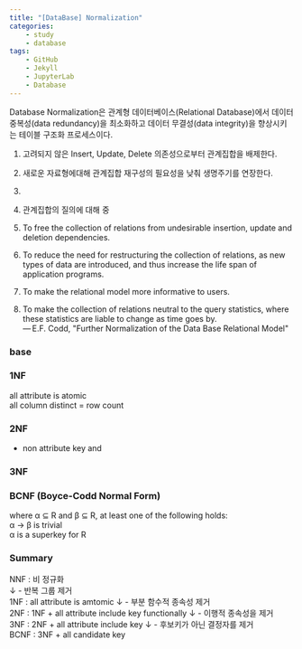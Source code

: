 ```yaml
---
title: "[DataBase] Normalization"  
categories:  
    - study
    - database
tags:  
    - GitHub  
    - Jekyll  
    - JupyterLab  
    - Database
---
```


Database Normalization은 관계형 데이터베이스(Relational Database)에서 데이터 중복성(data redundancy)을 최소화하고 데이터 무결성(data integrity)을 향상시키는 테이블 구조화 프로세스이다.

1. 고려되지 않은 Insert, Update, Delete 의존성으로부터 관계집합을 배제한다.
2. 새로운 자료형에대해 관계집합 재구성의 필요성을 낮춰 생명주기를 연장한다.
3. 
4. 관계집합의 질의에 대해 중

1. To free the collection of relations from undesirable insertion, update and deletion dependencies.  
2. To reduce the need for restructuring the collection of relations, as new types of data are introduced, and thus increase the life span of application programs.  
3. To make the relational model more informative to users.  
4. To make the collection of relations neutral to the query statistics, where these statistics are liable to change as time goes by.  
— E.F. Codd, "Further Normalization of the Data Base Relational Model"

### base 


### 1NF  
all attribute is atomic  
all column distinct = row count

### 2NF  
- non attribute key and 

### 3NF



### BCNF (Boyce-Codd Normal Form)  
where α ⊆ R and β ⊆ R, at least one of the following holds:  
α → β is trivial  
α is a superkey for R  

### Summary

NNF : 비 정규화  
↓ - 반복 그룹 제거  
1NF : all attribute is amtomic
↓ - 부분 함수적 종속성 제거  
2NF : 1NF + all attribute include key functionally
↓ - 이행적 종속성을 제거  
3NF : 2NF + all attribute include key
↓ - 후보키가 아닌 결정자를 제거  
BCNF : 3NF + all candidate key


<div class="input_area" markdown="1">

```python

```

</div>
